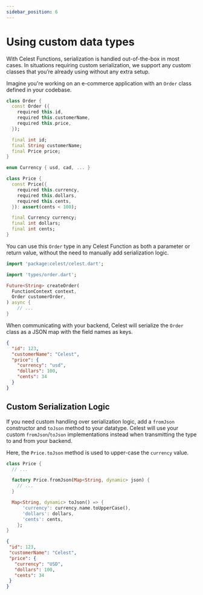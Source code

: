 ```yaml
---
sidebar_position: 6
---
```


# Using custom data types

With Celest Functions, serialization is handled out-of-the-box in most cases. In situations requiring custom serialization, we support any custom classes that you’re already using without any extra setup.

Imagine you're working on an e-commerce application with an `Order` class defined in your codebase.

```dart
class Order {
  const Order ({
    required this.id,
    required this.customerName,
    required this.price,
  });

  final int id;
  final String customerName;
  final Price price;
}

enum Currency { usd, cad, ... }

class Price {
  const Price({
    required this.currency,
    required this.dollars,
    required this.cents,
  }): assert(cents < 100);

  final Currency currency;
  final int dollars;
  final int cents;
}
```

You can use this `Order` type in any Celest Function as both a parameter or return value, without the need to manually add serialization logic.

```dart
import 'package:celest/celest.dart';

import 'types/order.dart';

Future<String> createOrder(
  FunctionContext context,
  Order customerOrder,
) async {
	// ...
}
```

When communicating with your backend, Celest will serialize the `Order` class as a JSON map with the field names as keys.

```json
{
  "id": 123,
  "customerName": "Celest",
  "price": {
    "currency": "usd",
    "dollars": 100,
    "cents": 34
  }
}
```


## Custom Serialization Logic
If you need custom handling over serialization logic, add a `fromJson` constructor and `toJson` method to your datatype. Celest will use your custom `fromJson`/`toJson` implementations instead when transmitting the type to and from your backend.

Here, the `Price.toJson` method is used to upper-case the `currency` value.

```dart
class Price {
  // ...

  factory Price.fromJson(Map<String, dynamic> json) {
    // ...
  }

  Map<String, dynamic> toJson() => {
      'currency': currency.name.toUpperCase(),
      'dollars': dollars,
      'cents': cents,
    };
}
```

 ```json
{
  "id": 123,
  "customerName": "Celest",
  "price": {
    "currency": "USD",
    "dollars": 100,
    "cents": 34
  }
}
```